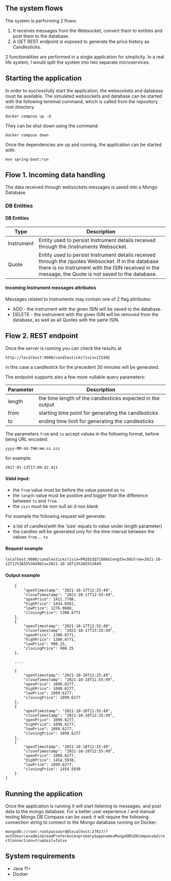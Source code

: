 ## The system flows

The system is performing 2 flows:

1. It receives messages from the Websocket, convert them to entities and post them to the database.
2. A GET REST endpoint is exposed to generate the price history as Candlesticks.

2 functionalities are performed in a single application for simplicity. In a real life system, I would split the system
into two separate microservices.

## Starting the application

In order to successfully start the application, the websockets and database must be available. The simulated websockets and database can be started with the following terminal command, which is called from the repository root directory.

`docker compose up -d
`

They can be shut down using the command:

`docker compose down
`

Once the dependencies are up and running, the application can be started with:

```mvn spring-boot:run```

## Flow 1. Incoming data handling

The data received through websockets messages is saved into a Mongo Database.

### DB Entities

#### DB Entities

Type | Description
--- | ---
Instrument | Entity used to persist Instrument details received through the /instruments Websocket.
Quote | Entity used to persist Instrument details received through the /quotes Websocket. If in the database there is no Instrument with the ISIN received in the message, the Quote is not saved to the database.

#### Incoming Instrument messages attributes

Messages related to Instruments may contain one of 2 flag attributes:

* ADD - the instrument with the given ISIN will be saved to the database.
* DELETE - the instrument with the given ISIN will be removed from the database, as well as all Quotes with the same
  ISIN.

## Flow 2. REST endpoint

Once the server is running you can check the results at
```
http://localhost:9000/candlesticks?isin={ISIN}
```
in this case a candlestick for the precedent 30 minutes will be generated.

The endpoint supports also a few more nullable query parameters:

Parameter | Description
--- | ---
length| the time length of the candlesticks expected in the output
from| starting time point for generating the candlesticks
to| ending time limit for generating the candlesticks

The parameters `from` and `to` accept values in the following format, before being URL encoded:

```yyyy-MM-dd-THH:mm:ss.zzz```

for example: 

```2017-01-13T17:09:42.411```

#### Valid input:
* the `from` value must be before the value passed as `to`
* the `length` value must be positive and bigger than the difference between `to` and `from`.
* the `isin` must be non null an d non blank

For example the following request will generate:
* a list of candles(with the 'size' equals to value under length parameter)
* the candles will be generated only for the time interval between the values `from` ... `to`

#### Request example

```localhost:9000/candlesticks?isin=PM2853Q71886&length=30&from=2021-10-12T12%3A55%3A49&to=2021-10-18T12%3A55%3A49```

#### Output example
```[
    {
        "openTimestamp": "2021-10-17T12:25:49",
        "closeTimestamp": "2021-10-17T12:55:49",
        "openPrice": 1411.7708,
        "highPrice": 1434.6562,
        "lowPrice": 1276.9688,
        "closingPrice": 1300.6771
    },
    {
        "openTimestamp": "2021-10-17T12:55:49",
        "closeTimestamp": "2021-10-17T13:25:49",
        "openPrice": 1300.6771,
        "highPrice": 1300.6771,
        "lowPrice": 990.25,
        "closingPrice": 990.25
    },
    
    ....
    
    {
        "openTimestamp": "2021-10-18T11:25:49",
        "closeTimestamp": "2021-10-18T11:55:49",
        "openPrice": 1099.6277,
        "highPrice": 1099.6277,
        "lowPrice": 1099.6277,
        "closingPrice": 1099.6277
    },
    {
        "openTimestamp": "2021-10-18T11:55:49",
        "closeTimestamp": "2021-10-18T12:25:49",
        "openPrice": 1099.6277,
        "highPrice": 1099.6277,
        "lowPrice": 1099.6277,
        "closingPrice": 1099.6277
    },
    {
        "openTimestamp": "2021-10-18T12:25:49",
        "closeTimestamp": "2021-10-18T12:55:49",
        "openPrice": 1099.6277,
        "highPrice": 1454.5938,
        "lowPrice": 1099.6277,
        "closingPrice": 1454.5938
    }
]

   ```

## Running the application
Once the application is running it will start listening to messages, and post data to the mongo database.
For a better user experience / and manual testing Mongo DB Compass can be used: it will require the following connection string to connect to the Mongo database running on  Docker:

```mongodb://root:rootpassword@localhost:27017/?authSource=admin&readPreference=primary&appname=MongoDB%20Compass&directConnection=true&ssl=false```


## System requirements

* Java 11+
* Docker

